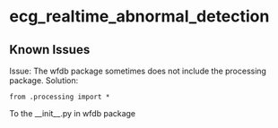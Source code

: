 # ecg_realtime_abnormal_detection

## Known Issues
Issue: The wfdb package sometimes does not include the processing package.
Solution: 

```from .processing import *```

To the \_\_init\_\_.py in wfdb package